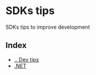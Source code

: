 # SDKs tips
SDKs tips to improve development


## Index
- [.. Dev tips](/README.md)
- [.NET](/SDKs/dotnet.md)